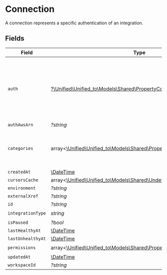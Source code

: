 # Connection

A connection represents a specific authentication of an integration.


## Fields

| Field                                                                                                                          | Type                                                                                                                           | Required                                                                                                                       | Description                                                                                                                    |
| ------------------------------------------------------------------------------------------------------------------------------ | ------------------------------------------------------------------------------------------------------------------------------ | ------------------------------------------------------------------------------------------------------------------------------ | ------------------------------------------------------------------------------------------------------------------------------ |
| `auth`                                                                                                                         | [?\Unified\Unified_to\Models\Shared\PropertyConnectionAuth](../../Models/Shared/PropertyConnectionAuth.md)                     | :heavy_minus_sign:                                                                                                             | An authentication object that represents a specific authorized user's connection to an integration.                            |
| `authAwsArn`                                                                                                                   | *?string*                                                                                                                      | :heavy_minus_sign:                                                                                                             | N/A                                                                                                                            |
| `categories`                                                                                                                   | array<[\Unified\Unified_to\Models\Shared\PropertyConnectionCategories](../../Models/Shared/PropertyConnectionCategories.md)>   | :heavy_check_mark:                                                                                                             | The Integration categories that this connection supports                                                                       |
| `createdAt`                                                                                                                    | [\DateTime](https://www.php.net/manual/en/class.datetime.php)                                                                  | :heavy_minus_sign:                                                                                                             | N/A                                                                                                                            |
| `cursorsCache`                                                                                                                 | array<[\Unified\Unified_to\Models\Shared\Undefined](../../Models/Shared/Undefined.md)>                                         | :heavy_minus_sign:                                                                                                             | N/A                                                                                                                            |
| `environment`                                                                                                                  | *?string*                                                                                                                      | :heavy_minus_sign:                                                                                                             | N/A                                                                                                                            |
| `externalXref`                                                                                                                 | *?string*                                                                                                                      | :heavy_minus_sign:                                                                                                             | N/A                                                                                                                            |
| `id`                                                                                                                           | *?string*                                                                                                                      | :heavy_minus_sign:                                                                                                             | N/A                                                                                                                            |
| `integrationType`                                                                                                              | *string*                                                                                                                       | :heavy_check_mark:                                                                                                             | N/A                                                                                                                            |
| `isPaused`                                                                                                                     | *?bool*                                                                                                                        | :heavy_minus_sign:                                                                                                             | N/A                                                                                                                            |
| `lastHealthyAt`                                                                                                                | [\DateTime](https://www.php.net/manual/en/class.datetime.php)                                                                  | :heavy_minus_sign:                                                                                                             | N/A                                                                                                                            |
| `lastUnhealthyAt`                                                                                                              | [\DateTime](https://www.php.net/manual/en/class.datetime.php)                                                                  | :heavy_minus_sign:                                                                                                             | N/A                                                                                                                            |
| `permissions`                                                                                                                  | array<[\Unified\Unified_to\Models\Shared\PropertyConnectionPermissions](../../Models/Shared/PropertyConnectionPermissions.md)> | :heavy_check_mark:                                                                                                             | N/A                                                                                                                            |
| `updatedAt`                                                                                                                    | [\DateTime](https://www.php.net/manual/en/class.datetime.php)                                                                  | :heavy_minus_sign:                                                                                                             | N/A                                                                                                                            |
| `workspaceId`                                                                                                                  | *?string*                                                                                                                      | :heavy_minus_sign:                                                                                                             | N/A                                                                                                                            |
